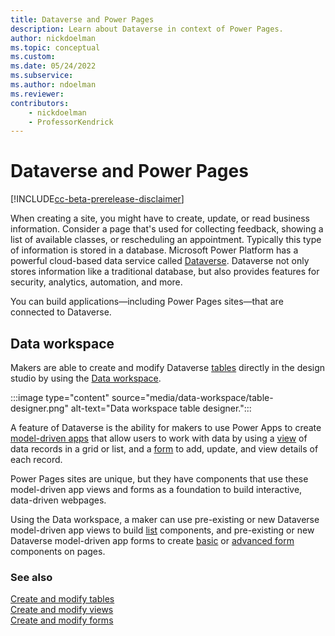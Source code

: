```yaml
---
title: Dataverse and Power Pages
description: Learn about Dataverse in context of Power Pages.
author: nickdoelman
ms.topic: conceptual
ms.custom: 
ms.date: 05/24/2022
ms.subservice:
ms.author: ndoelman
ms.reviewer:
contributors:
    - nickdoelman
    - ProfessorKendrick
---
```


# Dataverse and Power Pages

[!INCLUDE[cc-beta-prerelease-disclaimer](../includes/cc-beta-prerelease-disclaimer.md)]

When creating a site, you might have to create, update, or read business information. Consider a page that's used for collecting feedback, showing a list of available classes, or rescheduling an appointment. Typically this type of information is stored in a database. Microsoft Power Platform has a powerful cloud-based data service called [Dataverse](/power-apps/maker/data-platform/data-platform-intro). Dataverse not only stores information like a traditional database, but also provides features for security, analytics, automation, and more. 

You can build applications&mdash;including Power Pages sites&mdash;that are connected to Dataverse.

## Data workspace

Makers are able to create and modify Dataverse [tables](/power-apps/maker/data-platform/entity-overview) directly in the design studio by using the [Data workspace](use-data-workspace.md).

:::image type="content" source="media/data-workspace/table-designer.png" alt-text="Data workspace table designer.":::

A feature of Dataverse is the ability for makers to use Power Apps to create [model-driven apps](/power-apps/maker/model-driven-apps/) that allow users to work with data by using a [view](/power-apps/maker/model-driven-apps/create-edit-views) of data records in a grid or list, and a [form](/power-apps/maker/model-driven-apps/create-design-forms) to add, update, and view details of each record. 

Power Pages sites are unique, but they have components that use these model-driven app views and forms as a foundation to build interactive, data-driven webpages.

Using the Data workspace, a maker can use pre-existing or new Dataverse model-driven app views to build [list](add-list.md) components, and pre-existing or new Dataverse model-driven app forms to create [basic](add-form.md) or [advanced form](advanced-forms.md) components on pages.

### See also

[Create and modify tables](../configure/data-workspace-tables.md)<br>
[Create and modify views](../configure/data-workspace-views.md)<br>
[Create and modify forms](../configure/data-workspace-forms.md)